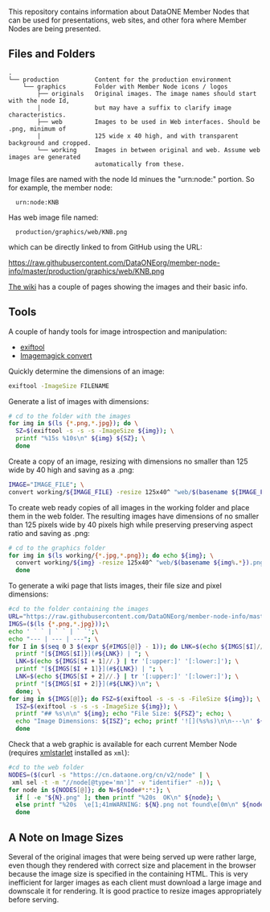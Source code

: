 This repository contains information about DataONE Member Nodes that can be used for presentations, web sites, and other fora where Member Nodes are being presented.

## Files and Folders

```
.
└── production          Content for the production environment
    └── graphics        Folder with Member Node icons / logos
        ├── originals   Original images. The image names should start with the node Id, 
        |               but may have a suffix to clarify image characteristics.
        ├── web         Images to be used in Web interfaces. Should be .png, minimum of 
        |               125 wide x 40 high, and with transparent background and cropped.
        └── working     Images in between original and web. Assume web images are generated 
                        automatically from these.
```
Image files are named with the node Id minues the "urn:node:" portion. So for example, the member node:

```
  urn:node:KNB
```

Has web image file named:

```
  production/graphics/web/KNB.png
```
which can be directly linked to from GitHub using the URL:

  https://raw.githubusercontent.com/DataONEorg/member-node-info/master/production/graphics/web/KNB.png

[The wiki](https://github.com/DataONEorg/member-node-info/wiki) has a couple of pages showing the images and their basic info.

## Tools

A couple of handy tools for image introspection and manipulation:

* [exiftool](http://www.sno.phy.queensu.ca/~phil/exiftool/)
* [Imagemagick convert](https://www.imagemagick.org/script/index.php)

Quickly determine the dimensions of an image:

```bash
exiftool -ImageSize FILENAME
```

Generate a list of images with dimensions:

```bash
# cd to the folder with the images
for img in $(ls {*.png,*.jpg}); do \
  SZ=$(exiftool -s -s -s -ImageSize ${img}); \
  printf "%15s %10s\n" ${img} ${SZ}; \
  done
```

Create a copy of an image, resizing with dimensions no smaller than 125 wide by 40 high and saving as a .png:

```bash
IMAGE="IMAGE_FILE"; \
convert working/${IMAGE_FILE} -resize 125x40^ "web/$(basename ${IMAGE_FILE%.*}).png"
```

To create web ready copies of all images in the working folder and place them in the web folder. The resulting images have dimensions of no smaller than 125 pixels wide by 40 pixels high while preserving preserving aspect ratio and saving as .png:

```bash
# cd to the graphics folder
for img in $(ls working/{*.jpg,*.png}); do echo ${img}; \
  convert working/${img} -resize 125x40^ "web/$(basename ${img%.*}).png"; \
  done
```

To generate a wiki page that lists images, their file size and pixel dimensions:

```bash
#cd to the folder containing the images
URL="https://raw.githubusercontent.com/DataONEorg/member-node-info/master/production/graphics/$(basename $(pwd))/";\
IMGS=($(ls {*.png,*.jpg}));\
echo ' ` ` | ` ` | ` `';\
echo "--- | --- | ---"; \
for I in $(seq 0 3 $(expr ${#IMGS[@]} - 1)); do LNK=$(echo ${IMGS[$I]//.} | tr '[:upper:]' '[:lower:]'); \
  printf "[${IMGS[$I]}](#${LNK}) | "; \
  LNK=$(echo ${IMGS[$I + 1]//.} | tr '[:upper:]' '[:lower:]'); \
  printf "[${IMGS[$I + 1]}](#${LNK}) | "; \
  LNK=$(echo ${IMGS[$I + 2]//.} | tr '[:upper:]' '[:lower:]'); \
  printf "[${IMGS[$I + 2]}](#${LNK})\n"; \
  done; \
for img in ${IMGS[@]}; do FSZ=$(exiftool -s -s -s -FileSize ${img}); \
  ISZ=$(exiftool -s -s -s -ImageSize ${img}); \
  printf "## %s\n\n" ${img}; echo "File Size: ${FSZ}"; echo; \
  echo "Image Dimensions: ${ISZ}"; echo; printf '![](%s%s)\n\n---\n' ${URL} ${img}; \
  done
```

Check that a web graphic is available for each current Member Node (requires [xmlstarlet](http://xmlstar.sourceforge.net/) installed as `xml`):

```bash
#cd to the web folder
NODES=($(curl -s "https://cn.dataone.org/cn/v2/node" | \
 xml sel -t -m "//node[@type='mn']" -v "identifier" -n)); \
for node in ${NODES[@]}; do N=${node#*:*:}; \
  if [ -e "${N}.png" ]; then printf "%20s  OK\n" ${node}; \
  else printf "%20s  \e[1;41mWARNING: ${N}.png not found\e[0m\n" ${node}; fi; \
  done
```

## A Note on Image Sizes

Several of the original images that were being served up were rather large, even though they rendered with correct size and placement in the browser because the image size is specified in the containing HTML. This is very inefficient for larger images as each client must download a large image and downscale it for rendering. It is good practice to resize images appropriately before serving.

